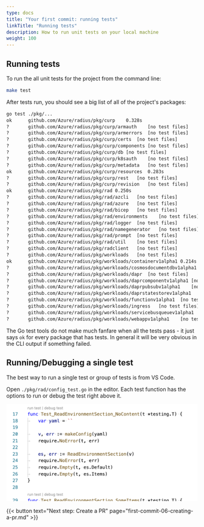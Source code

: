 ```yaml
---
type: docs
title: "Your first commit: running tests"
linkTitle: "Running tests"
description: How to run unit tests on your local machine
weight: 100
---
```


## Running tests

To run the all unit tests for the project from the command line:

```sh
make test
```

After tests run, you should see a big list of all of the project's packages:

```txt
go test ./pkg/...
ok  	github.com/Azure/radius/pkg/curp	0.328s
?   	github.com/Azure/radius/pkg/curp/armauth	[no test files]
?   	github.com/Azure/radius/pkg/curp/armerrors	[no test files]
?   	github.com/Azure/radius/pkg/curp/certs	[no test files]
?   	github.com/Azure/radius/pkg/curp/components	[no test files]
?   	github.com/Azure/radius/pkg/curp/db	[no test files]
?   	github.com/Azure/radius/pkg/curp/k8sauth	[no test files]
?   	github.com/Azure/radius/pkg/curp/metadata	[no test files]
ok  	github.com/Azure/radius/pkg/curp/resources	0.283s
?   	github.com/Azure/radius/pkg/curp/rest	[no test files]
?   	github.com/Azure/radius/pkg/curp/revision	[no test files]
ok  	github.com/Azure/radius/pkg/rad	0.250s
?   	github.com/Azure/radius/pkg/rad/azcli	[no test files]
?   	github.com/Azure/radius/pkg/rad/azure	[no test files]
?   	github.com/Azure/radius/pkg/rad/bicep	[no test files]
?   	github.com/Azure/radius/pkg/rad/environments	[no test files]
?   	github.com/Azure/radius/pkg/rad/logger	[no test files]
?   	github.com/Azure/radius/pkg/rad/namegenerator	[no test files]
?   	github.com/Azure/radius/pkg/rad/prompt	[no test files]
?   	github.com/Azure/radius/pkg/rad/util	[no test files]
?   	github.com/Azure/radius/pkg/radclient	[no test files]
?   	github.com/Azure/radius/pkg/workloads	[no test files]
ok  	github.com/Azure/radius/pkg/workloads/containerv1alpha1	0.214s
?   	github.com/Azure/radius/pkg/workloads/cosmosdocumentdbv1alpha1	[no test files]
?   	github.com/Azure/radius/pkg/workloads/dapr	[no test files]
?   	github.com/Azure/radius/pkg/workloads/daprcomponentv1alpha1	[no test files]
?   	github.com/Azure/radius/pkg/workloads/daprpubsubv1alpha1	[no test files]
?   	github.com/Azure/radius/pkg/workloads/daprstatestorev1alpha1	[no test files]
?   	github.com/Azure/radius/pkg/workloads/functionv1alpha1	[no test files]
?   	github.com/Azure/radius/pkg/workloads/ingress	[no test files]
?   	github.com/Azure/radius/pkg/workloads/servicebusqueuev1alpha1	[no test files]
?   	github.com/Azure/radius/pkg/workloads/webappv1alpha1	[no test files]
```

The Go test tools do not make much fanfare when all the tests pass - it just says `ok` for every package that has tests.
In general it will be very obvious in the CLI output if something failed.

## Running/Debugging a single test

The best way to run a single test or group of tests is from VS Code.

Open `./pkg/rad/config_test.go` in the editor. Each test function has the options to run or debug the test right above it.

<img width="600px" src="unittest-commands.png" alt="Commands to launch for a unit test"><br />

{{< button text="Next step: Create a PR" page="first-commit-06-creating-a-pr.md" >}}
